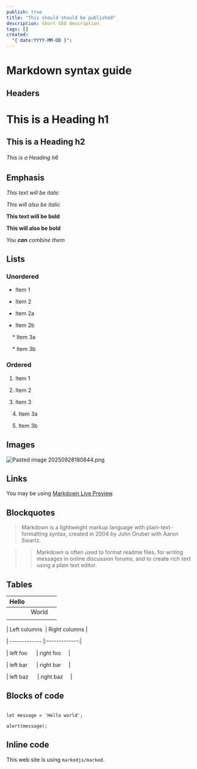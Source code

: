 ```yaml
---
publish: true
title: "This should should be published"
description: Short SEO description
tags: []
created:
  "{ date:YYYY-MM-DD }":
---
```

# Markdown syntax guide

  

## Headers

  

# This is a Heading h1

## This is a Heading h2

###### This is a Heading h6

  

## Emphasis

  

*This text will be italic*  

_This will also be italic_

  

**This text will be bold**  

__This will also be bold__

  

_You **can** combine them_

  

## Lists

  

### Unordered

  

* Item 1

* Item 2

* Item 2a

* Item 2b

    * Item 3a

    * Item 3b

  

### Ordered

  

1. Item 1

2. Item 2

3. Item 3

    4. Item 3a

    5. Item 3b

  

## Images

  ![Pasted image 20250928180844.png](/attachments/Pasted-image-20250928180844.png)


## Links

  

You may be using [Markdown Live Preview](https://markdownlivepreview.com/).

  

## Blockquotes

  

> Markdown is a lightweight markup language with plain-text-formatting syntax, created in 2004 by John Gruber with Aaron Swartz.

>

>> Markdown is often used to format readme files, for writing messages in online discussion forums, and to create rich text using a plain text editor.

  

## Tables

| **Hello** |       |     |
| --------- | ----- | --- |
|           | World |     |
|           |       |     |


| Left columns  | Right columns |

| ------------- |:-------------:|

| left foo      | right foo     |

| left bar      | right bar     |

| left baz      | right baz     |

  

## Blocks of code

  

```

let message = 'Hello world';

alert(message);

```

  

## Inline code

  

This web site is using `markedjs/marked`.